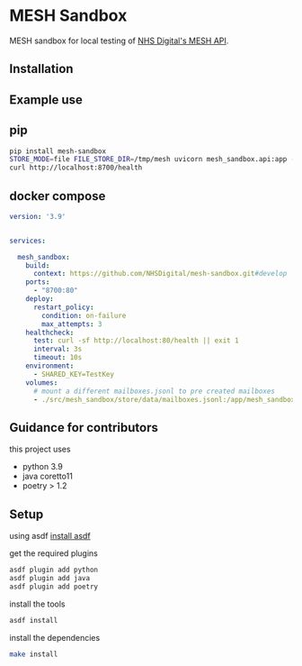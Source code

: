 MESH Sandbox
===========

MESH sandbox for local testing of [NHS Digital's MESH API](https://digital.nhs.uk/developer/api-catalogue/message-exchange-for-social-care-and-health-api).

Installation
------------

Example use
-----------

pip
---

```bash
pip install mesh-sandbox
STORE_MODE=file FILE_STORE_DIR=/tmp/mesh uvicorn mesh_sandbox.api:app --reload --port 8700 --workers=1
curl http://localhost:8700/health
```

docker compose
--------------

```yaml
version: '3.9'


services:

  mesh_sandbox:
    build: 
      context: https://github.com/NHSDigital/mesh-sandbox.git#develop
    ports:
      - "8700:80"
    deploy:
      restart_policy:
        condition: on-failure
        max_attempts: 3
    healthcheck:
      test: curl -sf http://localhost:80/health || exit 1
      interval: 3s
      timeout: 10s
    environment:
      - SHARED_KEY=TestKey
    volumes:
      # mount a different mailboxes.jsonl to pre created mailboxes
      - ./src/mesh_sandbox/store/data/mailboxes.jsonl:/app/mesh_sandbox/store/data/mailboxes.jsonl:ro

```

Guidance for contributors
-------------------------

this project uses

- python 3.9
- java coretto11
- poetry > 1.2

Setup
-----

using asdf
[install asdf](https://asdf-vm.com/guide/getting-started.html#_3-install-asdf)

get the required plugins

```bash
asdf plugin add python
asdf plugin add java
asdf plugin add poetry
```

install the tools

```bash
asdf install
```

install the dependencies

```bash
make install
```
